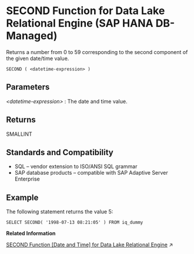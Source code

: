 <!-- loioff2ca422e5af48f58bd55ec839860dd4 -->

# SECOND Function for Data Lake Relational Engine \(SAP HANA DB-Managed\)

Returns a number from 0 to 59 corresponding to the second component of the given date/time value.



```
SECOND ( <datetime-expression> )
```



<a name="loioff2ca422e5af48f58bd55ec839860dd4__section_kg4_yz5_vrb"/>

## Parameters

 *<datetime-expression\>*
 :   The date and time value.

 

<a name="loioff2ca422e5af48f58bd55ec839860dd4__section_slc_zz5_vrb"/>

## Returns

SMALLINT



<a name="loioff2ca422e5af48f58bd55ec839860dd4__section_d1m_zz5_vrb"/>

## Standards and Compatibility

-   SQL – vendor extension to ISO/ANSI SQL grammar
-   SAP database products – compatible with SAP Adaptive Server Enterprise



<a name="loioff2ca422e5af48f58bd55ec839860dd4__section_gw2_11v_vrb"/>

## Example

The following statement returns the value 5:

```
SELECT SECOND( '1998-07-13 08:21:05' ) FROM iq_dummy
```

**Related Information**  


[SECOND Function [Date and Time] for Data Lake Relational Engine](https://help.sap.com/viewer/19b3964099384f178ad08f2d348232a9/2023_1_QRC/en-US/a57dc03b84f210158836c9258c67e700.html "Returns a number from 0 to 59 corresponding to the second component of the given date/time value.") :arrow_upper_right:


